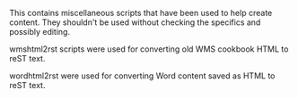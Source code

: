 This contains miscellaneous scripts that have been used to help create content.
They shouldn't be used without checking the specifics and possibly editing.

wmshtml2rst scripts were used for converting old WMS cookbook HTML to reST text.

wordhtml2rst were used for converting Word content saved as HTML to reST text.
